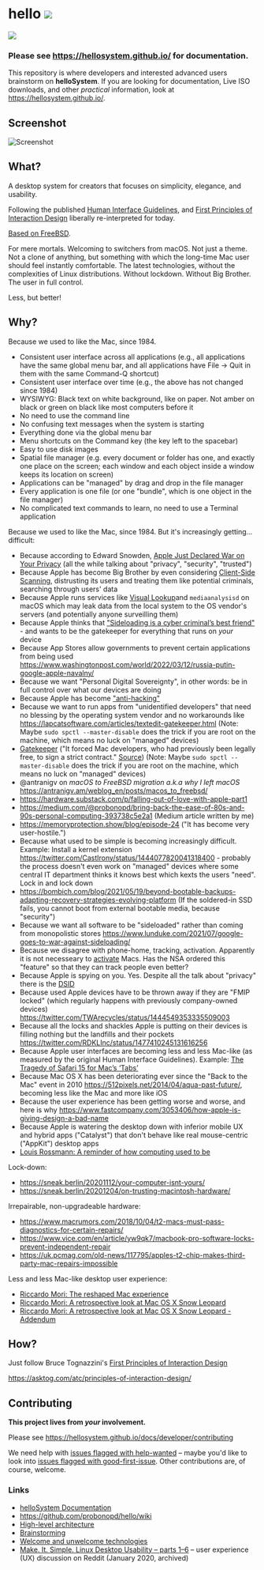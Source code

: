 # hello  [![](https://img.shields.io/badge/dynamic/json?color=orange&label=DistroWatch&query=popularity&url=https%3A%2F%2Fdiwa.demo-web-fahmi.my.id%2Fapi%2Fv2%2Fdistributions%2FhelloSystem)](https://distrowatch.com/hellosystem)

![](https://github.com/helloSystem/hello/blob/master/branding/computer-hello.png?raw=true)

### Please see https://hellosystem.github.io/ for documentation.

This repository is where developers and interested advanced users brainstorm on __helloSystem__. If you are looking for documentation, Live ISO downloads, and other _practical_ information, look at https://hellosystem.github.io/.

## Screenshot

![Screenshot](https://github.com/helloSystem/hello/blob/master/screenshots/20211219-desktop-0.7.png)

## What?

A desktop system for creators that focuses on simplicity, elegance, and usability.

Following the published [Human Interface Guidelines](https://dl.acm.org/doi/book/10.5555/573097), and [First Principles of Interaction Design](https://asktog.com/atc/principles-of-interaction-design/) liberally re-interpreted for today.

[Based on FreeBSD](https://en.wikipedia.org/wiki/MacOS#/media/File:Unix_timeline.en.svg).

For mere mortals. Welcoming to switchers from macOS.  Not just a theme. Not a clone of anything, but something with which the long-time Mac user should feel instantly comfortable. The latest technologies, without the complexities of Linux distributions. Without lockdown. Without Big Brother. The user in full control.

Less, but better!

## Why?

Because we used to like the Mac, since 1984.

* Consistent user interface across all applications (e.g., all applications have the same global menu bar, and all applications have File -> Quit in them with the same Command-Q shortcut)
* Consistent user interface over time (e.g., the above has not changed since 1984)
* WYSIWYG: Black text on white background, like on paper. Not amber on black or green on black like  most computers before it
* No need to use the command line
* No confusing text messages when the system is starting
* Everything done via the global menu bar
* Menu shortcuts on the Command key (the key left to the spacebar)
* Easy to use disk images
* Spatial file manager (e.g. every document or folder has one, and exactly one place on the screen; each window and each object inside a window keeps its location on screen)
* Applications can be "managed" by drag and drop in the file manager
* Every application is one file (or one "bundle", which is one object in the file manager)
* No complicated text commands to learn, no need to use a Terminal application

Because we used to like the Mac, since 1984. But it's increasingly getting... difficult:

* Because according to Edward Snowden, [Apple Just Declared War on Your Privacy](https://edwardsnowden.substack.com/p/all-seeing-i) (all the while talking about "privacy", "security", "trusted")
* Because Apple has become Big Brother by even considering [Client-Side Scanning](https://arxiv.org/abs/2110.07450), distrusting its users and treating them like potential criminals, searching through users' data
* Because Apple runs services like [Visual Lookup](https://eclecticlight.co/2022/03/25/how-visual-look-up-works-in-detail-2-object-recognition-and-live-text)and `mediaanalysisd` on macOS which may leak data from the local system to the OS vendor's servers (and potentially anyone surveilling them)
* Because Apple thinks that ["Sideloading is a cyber criminal’s best friend"]( https://twitter.com/verge/status/1455983636830990337) - and wants to be the gatekeeper for everything that runs on _your_ device
* Because App Stores allow governments to prevent certain applications from being used https://www.washingtonpost.com/world/2022/03/12/russia-putin-google-apple-navalny/
* Because we want "Personal Digital Sovereignty", in other words: be in full control over what our devices are doing
* Because Apple has become ["anti-hacking"](https://twitter.com/jeremy_soller/status/1448318637488566273)
* Because we want to run apps from "unidentified developers" that need no blessing by the operating system vendor and no workarounds like https://lapcatsoftware.com/articles/textedit-gatekeeper.html (Note: Maybe `sudo spctl --master-disable` does the trick if you are root on the machine, which means no luck on "managed" devices)
* [Gatekeeper](https://en.wikipedia.org/wiki/Gatekeeper_(macOS)) ("It forced Mac developers, who had previously been legally free, to sign a strict contract." [Source](https://twitter.com/lapcatsoftware/status/1440735016611246086)) (Note: Maybe `sudo spctl --master-disable` does the trick if you are root on the machine, which means no luck on "managed" devices)
* @antranigv on *macOS to FreeBSD migration a.k.a why I left macOS* https://antranigv.am/weblog_en/posts/macos_to_freebsd/
* https://hardware.substack.com/p/falling-out-of-love-with-apple-part1
* https://medium.com/@probonopd/bring-back-the-ease-of-80s-and-90s-personal-computing-393738c5e2a1 (Medium article written by me)
* https://memoryprotection.show/blog/episode-24 ("It has become very user-hostile.")
* Because what used to be simple is becoming increasingly difficult. Example: Install a kernel extension https://twitter.com/CastIrony/status/1444077820041318400 - probably the process doesn't even work on "managed" devices where some central IT department thinks it knows best which kexts the users "need". Lock in and lock down
* https://bombich.com/blog/2021/05/19/beyond-bootable-backups-adapting-recovery-strategies-evolving-platform (If the soldered-in SSD fails, you cannot boot from external bootable media, because "security")
* Because we want all software to be "sideloaded" rather than coming from monopolistic stores https://www.lunduke.com/2021/07/google-goes-to-war-against-sideloading/
* Because we disagree with phone-home, tracking, activation. Apparently it is not necesseary to [activate](https://twitter.com/EggFreckles/status/1439621327472762888) Macs. Has the NSA ordered this "feature" so that they can track people even better?
* Because Apple is spying on you. Yes. Despite all the talk about "privacy" there is the [DSID](https://proton.me/blog/apple-ad-company)
* Because used Apple devices have to be thrown away if they are "FMIP locked" (which regularly happens with previously company-owned devices) https://twitter.com/TWArecycles/status/1444549353335509003
* Because all the locks and shackles Apple is putting on their devices is filling nothing but the landfills and their pockets https://twitter.com/RDKLInc/status/1477410245131616256
* Because Apple user interfaces are becoming less and less Mac-like (as measured by the original Human Interface Guidelines). Example: [The Tragedy of Safari 15 for Mac’s ‘Tabs’](https://twitter.com/daringfireball/status/1444092268344840197)
* Because Mac OS X has been deteriorating ever since the "Back to the Mac" event in 2010 https://512pixels.net/2014/04/aqua-past-future/, becoming less like the Mac and more like iOS
* Because the user experience has been getting worse and worse, and here is why https://www.fastcompany.com/3053406/how-apple-is-giving-design-a-bad-name
* Because Apple is watering the desktop down with inferior mobile UX and hybrid apps ("Catalyst") that don't behave like real mouse-centric ("AppKit") desktop apps
* [Louis Rossmann: A reminder of how computing used to be](https://www.youtube.com/watch?v=JdHjflBiSMI)

Lock-down:

* https://sneak.berlin/20201112/your-computer-isnt-yours/
* https://sneak.berlin/20201204/on-trusting-macintosh-hardware/

Irrepairable, non-upgradeable hardware: 

* https://www.macrumors.com/2018/10/04/t2-macs-must-pass-diagnostics-for-certain-repairs/
* https://www.vice.com/en/article/yw9qk7/macbook-pro-software-locks-prevent-independent-repair
* https://uk.pcmag.com/old-news/117795/apples-t2-chip-makes-third-party-mac-repairs-impossible

Less and less Mac-like desktop user experience:

* [Riccardo Mori: The reshaped Mac experience](http://morrick.me/archives/9150)
* [Riccardo Mori: A retrospective look at Mac OS X Snow Leopard](http://morrick.me/archives/9220)
* [Riccardo Mori: A retrospective look at Mac OS X Snow Leopard - Addendum](http://morrick.me/archives/9246)

## How?

Just follow Bruce Tognazzini's [First Principles of Interaction Design](https://asktog.com/atc/principles-of-interaction-design/)

https://asktog.com/atc/principles-of-interaction-design/

## Contributing

__This project lives from *your* involvement.__

Please see https://hellosystem.github.io/docs/developer/contributing

We need help with [issues flagged with help-wanted](https://github.com/search?q=org%3AhelloSystem+is%3Aissue+is%3Aopen+label%3A%22help+wanted%22) – maybe you'd like to look into [issues flagged with good-first-issue](https://github.com/search?q=org%3AhelloSystem+is%3Aissue+is%3Aopen+label%3A%22good+first+issue%22&type=). Other contributions are, of course, welcome.

### Links

* [helloSystem Documentation](https://hellosystem.github.io/docs/)
* https://github.com/probonopd/hello/wiki
* [High-level architecture](../../wiki/Architecture)
* [Brainstorming](../../wiki/Brainstorming)
* [Welcome and unwelcome technologies](../../wiki/Welcome-and-unwelcome-technologies)
* [Make. It. Simple. Linux Desktop Usability – parts 1–6](https://www.reddit.com/r/linux/comments/enp56v/make_it_simple_linux_desktop_usability_part_1/) – user experience (UX) discussion on Reddit (January 2020, archived)
